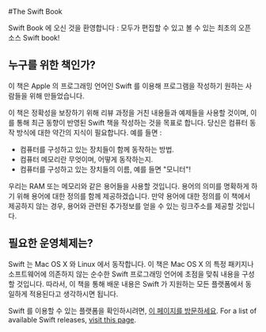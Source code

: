 #The Swift Book
<!---
Welcome to The Swift Book: The first open-source Swift book, viewed and editable by everyone!
-->
Swift Book 에 오신 것을 환영합니다 : 모두가 편집할 수 있고 볼 수 있는 최초의 오픈 소스 Swift book! 

<!---
## Who is this book for?
-->
## 누구를 위한 책인가?

<!---
This book is for those who want to learn how to write programs in Apple's programming language; Swift!
-->
이 책은 Apple 의 프로그래밍 언어인 Swift 를 이용해 프로그램을 작성하기 원하는 사람들을 위해 만들었습니다.

<!---
The goal of this book is to write the most up to date content for Swift, with peer-reviewed content and examples to ensure accuracy. You need a certain level of understanding of how a computer works, such as:
-->

이 책은 정확성을 보장하기 위해 리뷰 과정을 거친 내용들과 예제들을 사용할 것이며, 이를 통해 최근 동향이 반영된 Swift 책을 작성하는 것을 목표로 합니다. 당신은 컴퓨터 동작 방식에 대한 약간의 지식이 필요합니다. 예를 들면 : 

<!---
* How different parts of a computer work together.
* What computer-memory is and how it works.
* What the names of different parts of your computer are, such as the "monitor"!
-->
* 컴퓨터를 구성하고 있는 장치들이 함께 동작하는 방법.
* 컴퓨터 메모리란 무엇이며, 어떻게 동작하는지.
* 컴퓨터를 구성하고 있는 장치들의 이름, 예를 들면 "모니터"!

<!---
We will be referring to terms such as RAM, or memory. Should a term be vague, we will provide a definition of it. We will provide a link where you can read more about that term if the definition is not provided in the book itself.
-->
우리는 RAM 또는 메모리와 같은 용어들을 사용할 것입니다. 용어의 의미를 명확하게 하기 위해 용어에 대한 정의를 함께 제공하겠습니다. 만약 용어에 대한 정의를 이 책에서 제공하지 않는 경우, 용어와 관련된 추가정보를 얻을 수 있는 링크주소를 제공할 것입니다. 

<!---
## Which operating system must I have?
-->
## 필요한 운영체제는?
<!---
Swift is available for both Mac OS X and Linux. The majority of this book's content will focus on Swift as a pure programming language, with no links to any Mac OS X specific packages or software. You should therefore be confident that what you learn in The Swift Book will be applicable in all platforms on which Swift is supported.

For a list of available Swift releases, [visit this page](https://swift.org/download/#releases).
-->
Swift 는 Mac OS X 와 Linux 에서 동작합니다. 이 책은 Mac OS X 의 특정 패키지나 소프트웨어에 의존하지 않는 순수한 Swift 프로그래밍 언어에 초점을 맞춰 내용을 구성할 것입니다. 따라서, 이 책을 통해 배운 내용은 Swift 가 지원하는 모든 플랫폼에서 동일하게 적용된다고 생각하시면 됩니다.

Swift 를 이용할 수 있는 플랫폼을 확인하시려면, [이 페이지를 방문하세요](https://swift.org/download/#releases). For a list of available Swift releases, [visit this page](https://swift.org/download/#releases).